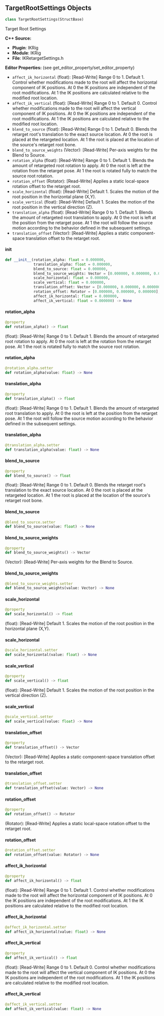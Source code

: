 ## TargetRootSettings Objects

```python
class TargetRootSettings(StructBase)
```

Target Root Settings

**C++ Source:**

- **Plugin**: IKRig
- **Module**: IKRig
- **File**: IKRetargetSettings.h

**Editor Properties:** (see get_editor_property/set_editor_property)

- ``affect_ik_horizontal`` (float):  [Read-Write] Range 0 to 1. Default 1. Control whether modifications made to the root will affect the horizontal component of IK positions.
  At 0 the IK positions are independent of the root modifications.
  At 1 the IK positions are calculated relative to the modified root location.
- ``affect_ik_vertical`` (float):  [Read-Write] Range 0 to 1. Default 0. Control whether modifications made to the root will affect the vertical component of IK positions.
  At 0 the IK positions are independent of the root modifications.
  At 1 the IK positions are calculated relative to the modified root location.
- ``blend_to_source`` (float):  [Read-Write] Range 0 to 1. Default 0. Blends the retarget root's translation to the exact source location.
  At 0 the root is placed at the retargeted location.
  At 1 the root is placed at the location of the source's retarget root bone.
- ``blend_to_source_weights`` (Vector):  [Read-Write] Per-axis weights for the Blend to Source.
- ``rotation_alpha`` (float):  [Read-Write] Range 0 to 1. Default 1. Blends the amount of retargeted root rotation to apply.
  At 0 the root is left at the rotation from the retarget pose.
  At 1 the root is rotated fully to match the source root rotation.
- ``rotation_offset`` (Rotator):  [Read-Write] Applies a static local-space rotation offset to the retarget root.
- ``scale_horizontal`` (float):  [Read-Write] Default 1. Scales the motion of the root position in the horizontal plane (X,Y).
- ``scale_vertical`` (float):  [Read-Write] Default 1. Scales the motion of the root position in the vertical direction (Z).
- ``translation_alpha`` (float):  [Read-Write] Range 0 to 1. Default 1. Blends the amount of retargeted root translation to apply.
  At 0 the root is left at the position from the retarget pose.
  At 1 the root will follow the source motion according to the behavior defined in the subsequent settings.
- ``translation_offset`` (Vector):  [Read-Write] Applies a static component-space translation offset to the retarget root.

<a id="unreal.TargetRootSettings.__init__"></a>

#### __init__

```python
def __init__(rotation_alpha: float = 0.000000,
             translation_alpha: float = 0.000000,
             blend_to_source: float = 0.000000,
             blend_to_source_weights: Vector = [0.000000, 0.000000, 0.000000],
             scale_horizontal: float = 0.000000,
             scale_vertical: float = 0.000000,
             translation_offset: Vector = [0.000000, 0.000000, 0.000000],
             rotation_offset: Rotator = [0.000000, 0.000000, 0.000000],
             affect_ik_horizontal: float = 0.000000,
             affect_ik_vertical: float = 0.000000) -> None
```

<a id="unreal.TargetRootSettings.rotation_alpha"></a>

#### rotation_alpha

```python
@property
def rotation_alpha() -> float
```

(float):  [Read-Write] Range 0 to 1. Default 1. Blends the amount of retargeted root rotation to apply.
At 0 the root is left at the rotation from the retarget pose.
At 1 the root is rotated fully to match the source root rotation.

<a id="unreal.TargetRootSettings.rotation_alpha"></a>

#### rotation_alpha

```python
@rotation_alpha.setter
def rotation_alpha(value: float) -> None
```

<a id="unreal.TargetRootSettings.translation_alpha"></a>

#### translation_alpha

```python
@property
def translation_alpha() -> float
```

(float):  [Read-Write] Range 0 to 1. Default 1. Blends the amount of retargeted root translation to apply.
At 0 the root is left at the position from the retarget pose.
At 1 the root will follow the source motion according to the behavior defined in the subsequent settings.

<a id="unreal.TargetRootSettings.translation_alpha"></a>

#### translation_alpha

```python
@translation_alpha.setter
def translation_alpha(value: float) -> None
```

<a id="unreal.TargetRootSettings.blend_to_source"></a>

#### blend_to_source

```python
@property
def blend_to_source() -> float
```

(float):  [Read-Write] Range 0 to 1. Default 0. Blends the retarget root's translation to the exact source location.
At 0 the root is placed at the retargeted location.
At 1 the root is placed at the location of the source's retarget root bone.

<a id="unreal.TargetRootSettings.blend_to_source"></a>

#### blend_to_source

```python
@blend_to_source.setter
def blend_to_source(value: float) -> None
```

<a id="unreal.TargetRootSettings.blend_to_source_weights"></a>

#### blend_to_source_weights

```python
@property
def blend_to_source_weights() -> Vector
```

(Vector):  [Read-Write] Per-axis weights for the Blend to Source.

<a id="unreal.TargetRootSettings.blend_to_source_weights"></a>

#### blend_to_source_weights

```python
@blend_to_source_weights.setter
def blend_to_source_weights(value: Vector) -> None
```

<a id="unreal.TargetRootSettings.scale_horizontal"></a>

#### scale_horizontal

```python
@property
def scale_horizontal() -> float
```

(float):  [Read-Write] Default 1. Scales the motion of the root position in the horizontal plane (X,Y).

<a id="unreal.TargetRootSettings.scale_horizontal"></a>

#### scale_horizontal

```python
@scale_horizontal.setter
def scale_horizontal(value: float) -> None
```

<a id="unreal.TargetRootSettings.scale_vertical"></a>

#### scale_vertical

```python
@property
def scale_vertical() -> float
```

(float):  [Read-Write] Default 1. Scales the motion of the root position in the vertical direction (Z).

<a id="unreal.TargetRootSettings.scale_vertical"></a>

#### scale_vertical

```python
@scale_vertical.setter
def scale_vertical(value: float) -> None
```

<a id="unreal.TargetRootSettings.translation_offset"></a>

#### translation_offset

```python
@property
def translation_offset() -> Vector
```

(Vector):  [Read-Write] Applies a static component-space translation offset to the retarget root.

<a id="unreal.TargetRootSettings.translation_offset"></a>

#### translation_offset

```python
@translation_offset.setter
def translation_offset(value: Vector) -> None
```

<a id="unreal.TargetRootSettings.rotation_offset"></a>

#### rotation_offset

```python
@property
def rotation_offset() -> Rotator
```

(Rotator):  [Read-Write] Applies a static local-space rotation offset to the retarget root.

<a id="unreal.TargetRootSettings.rotation_offset"></a>

#### rotation_offset

```python
@rotation_offset.setter
def rotation_offset(value: Rotator) -> None
```

<a id="unreal.TargetRootSettings.affect_ik_horizontal"></a>

#### affect_ik_horizontal

```python
@property
def affect_ik_horizontal() -> float
```

(float):  [Read-Write] Range 0 to 1. Default 1. Control whether modifications made to the root will affect the horizontal component of IK positions.
At 0 the IK positions are independent of the root modifications.
At 1 the IK positions are calculated relative to the modified root location.

<a id="unreal.TargetRootSettings.affect_ik_horizontal"></a>

#### affect_ik_horizontal

```python
@affect_ik_horizontal.setter
def affect_ik_horizontal(value: float) -> None
```

<a id="unreal.TargetRootSettings.affect_ik_vertical"></a>

#### affect_ik_vertical

```python
@property
def affect_ik_vertical() -> float
```

(float):  [Read-Write] Range 0 to 1. Default 0. Control whether modifications made to the root will affect the vertical component of IK positions.
At 0 the IK positions are independent of the root modifications.
At 1 the IK positions are calculated relative to the modified root location.

<a id="unreal.TargetRootSettings.affect_ik_vertical"></a>

#### affect_ik_vertical

```python
@affect_ik_vertical.setter
def affect_ik_vertical(value: float) -> None
```

<a id="unreal.TargetChainSettings"></a>